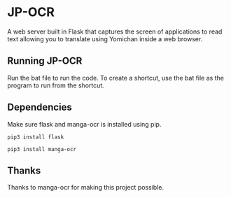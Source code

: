 # JP-OCR
A web server built in Flask that captures the screen of applications to read text allowing you to translate using Yomichan inside a web browser.

## Running JP-OCR
Run the bat file to run the code. To create a shortcut, use the bat file as the program to run from the shortcut.

## Dependencies
Make sure flask and manga-ocr is installed using pip.
```
pip3 install flask
```
```
pip3 install manga-ocr
```

## Thanks
Thanks to manga-ocr for making this project possible.
